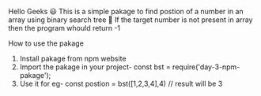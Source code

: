 Hello Geeks 😃
This is a simple pakage to find postion of a number in an array using binary search tree 🌲
If the target number is not present in array then the program whould return -1

How to use the pakage 
1) Install pakage from npm website
2) Import the pakage in your project- const bst = require('day-3-npm-pakage');
3) Use it for eg- const postion  = bst([1,2,3,4],4) // result will be 3